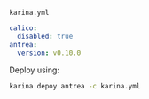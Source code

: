 `karina.yml`
```yaml
calico:
  disabled: true
antrea:
  version: v0.10.0
```

Deploy using:
```bash
karina depoy antrea -c karina.yml
```